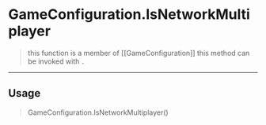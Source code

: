# GameConfiguration.IsNetworkMultiplayer
> this function is a member of [[GameConfiguration]]
> this method can be invoked with `.`
-----
## Usage
> GameConfiguration.IsNetworkMultiplayer()
